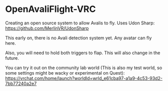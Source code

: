 # OpenAvaliFlight-VRC

Creating an open source system to allow Avalis to fly. Uses Udon Sharp: https://github.com/MerlinVR/UdonSharp

This early on, there is no Avali detection system yet. Any avatar can fly here.

Also, you will need to hold both triggers to flap. This will also change in the future.

You can try it out on the community lab world (This is also my test world, so some settings might be wacky or experimental on Quest): https://vrchat.com/home/launch?worldId=wrld_e61cba97-a1a9-4c53-93d2-7bb77240a2e7
